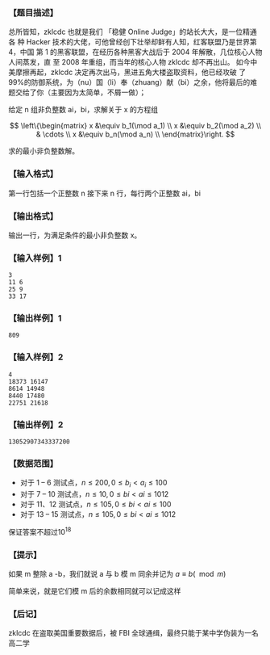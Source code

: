 ### 【题目描述】
总所皆知，zklcdc 也就是我们 「稳健 Online Judge」的站长大大，是一位精通各
种 Hacker 技术的大佬，可他曾经创下壮举却鲜有人知，红客联盟乃是世界第 4，中国
第 1 的黑客联盟，在经历各种黑客大战后于 2004 年解散，几位核心人物人间蒸发，直
至 2008 年重组，而当年的核心人物 zklcdc 却不再出山。 
如今中美摩擦再起，zklcdc 决定再次出马，黑进五角大楼盗取资料，他已经攻破
了 99%的防御系统，为（nu）国（li）奉（zhuang）献（bi）之余，他将最后的难题交给了你（主要因为太简单，不屑一做）； 

给定 n 组非负整数 ai，bi，求解关于 x 的方程组 

$$
\left\{\begin{matrix}
x &\equiv b_1(\mod a_1) \\ 
x &\equiv b_2(\mod a_2) \\ 
& \cdots \\ 
x &\equiv b_n(\mod a_n) \\ 
\end{matrix}\right.
$$

求的最小非负整数解。 
 
### 【输入格式】

第一行包括一个正整数 n 
接下来 n 行，每行两个正整数 ai，bi 
 

### 【输出格式】
 
输出一行，为满足条件的最小非负整数 x。 
### 【输入样例】1

```plaintext
3 
11 6 
25 9 
33 17 
```

### 【输出样例】1

```plaintext
809
```

### 【输入样例】2

```plaintext
4 
18373 16147 
8614 14948 
8440 17480 
22751 21618 
```

### 【输出样例】2

```plaintext
13052907343337200 
```

### 【数据范围】

- 对于 1 – 6 测试点，$n \leqslant 200,0 \leqslant b_i < a_i \leqslant 100$
- 对于 7 – 10 测试点，$n \leqslant 10,0 \leqslant bi < ai \leqslant 1012$
- 对于 11、12 测试点，$n \leqslant 10 5,0 \leqslant bi < ai \leqslant 100$
- 对于 13 – 15 测试点，$n \leqslant 10 5,0 \leqslant bi < ai \leqslant 10 12$

保证答案不超过$10^18$
 
### 【提示】 

如果 m 整除 a -b，我们就说 a 与 b 模 m 同余并记为 $a \equiv b (\mod m)$

简单来说，就是它们模 m 后的余数相同就可以记成这样 
 
### 【后记】 

zklcdc 在盗取美国重要数据后，被 FBI 全球通缉，最终只能于某中学伪装为一名高二学
